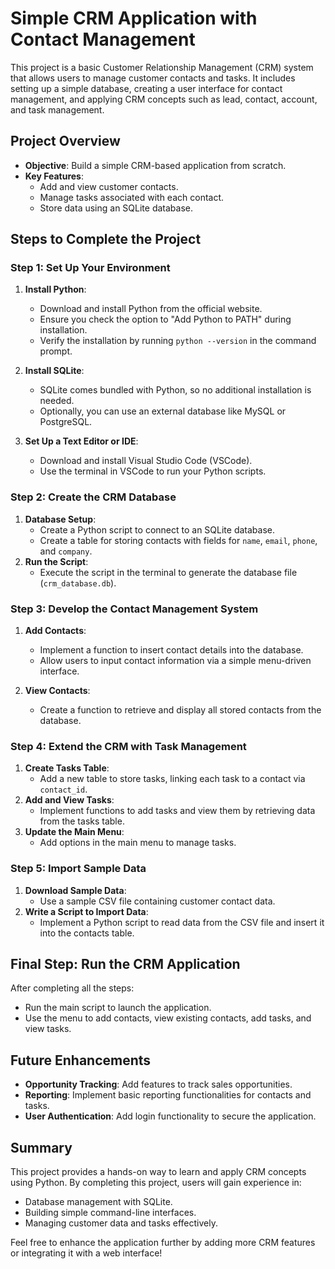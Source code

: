 # Simple CRM Application with Contact Management

This project is a basic Customer Relationship Management (CRM) system that allows users to manage customer contacts and tasks. It includes setting up a simple database, creating a user interface for contact management, and applying CRM concepts such as lead, contact, account, and task management.

## Project Overview
- **Objective**: Build a simple CRM-based application from scratch.
- **Key Features**:
  - Add and view customer contacts.
  - Manage tasks associated with each contact.
  - Store data using an SQLite database.

## Steps to Complete the Project

### Step 1: Set Up Your Environment
1. **Install Python**:
   - Download and install Python from the official website.
   - Ensure you check the option to "Add Python to PATH" during installation.
   - Verify the installation by running `python --version` in the command prompt.

2. **Install SQLite**:
   - SQLite comes bundled with Python, so no additional installation is needed.
   - Optionally, you can use an external database like MySQL or PostgreSQL.

3. **Set Up a Text Editor or IDE**:
   - Download and install Visual Studio Code (VSCode).
   - Use the terminal in VSCode to run your Python scripts.

### Step 2: Create the CRM Database
1. **Database Setup**:
   - Create a Python script to connect to an SQLite database.
   - Create a table for storing contacts with fields for `name`, `email`, `phone`, and `company`.
2. **Run the Script**:
   - Execute the script in the terminal to generate the database file (`crm_database.db`).

### Step 3: Develop the Contact Management System
1. **Add Contacts**:
   - Implement a function to insert contact details into the database.
   - Allow users to input contact information via a simple menu-driven interface.

2. **View Contacts**:
   - Create a function to retrieve and display all stored contacts from the database.

### Step 4: Extend the CRM with Task Management
1. **Create Tasks Table**:
   - Add a new table to store tasks, linking each task to a contact via `contact_id`.
2. **Add and View Tasks**:
   - Implement functions to add tasks and view them by retrieving data from the tasks table.
3. **Update the Main Menu**:
   - Add options in the main menu to manage tasks.

### Step 5: Import Sample Data
1. **Download Sample Data**:
   - Use a sample CSV file containing customer contact data.
2. **Write a Script to Import Data**:
   - Implement a Python script to read data from the CSV file and insert it into the contacts table.

## Final Step: Run the CRM Application
After completing all the steps:
- Run the main script to launch the application.
- Use the menu to add contacts, view existing contacts, add tasks, and view tasks.

## Future Enhancements
- **Opportunity Tracking**: Add features to track sales opportunities.
- **Reporting**: Implement basic reporting functionalities for contacts and tasks.
- **User Authentication**: Add login functionality to secure the application.

## Summary
This project provides a hands-on way to learn and apply CRM concepts using Python. By completing this project, users will gain experience in:
- Database management with SQLite.
- Building simple command-line interfaces.
- Managing customer data and tasks effectively.

Feel free to enhance the application further by adding more CRM features or integrating it with a web interface!

